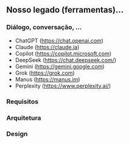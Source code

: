## Nosso legado (ferramentas)...

### Diálogo, conversação, ...

- ChatGPT (https://chat.openai.com)
- Claude (https://claude.ia)
- Copilot (https://copilot.microsoft.com)
- DeepSeek (https://chat.deepseek.com/)
- Gemini (https://gemini.google.com)
- Grok (https://grok.com)
- Manus (https://manus.im)
- Perplexity (https://www.perplexity.ai/)

### Requisitos


### Arquitetura


### Design